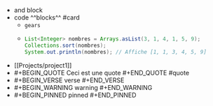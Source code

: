 - and block
- code ^^blocks^^ #card
	- ```gears```
	- ```java
	  List<Integer> nombres = Arrays.asList(3, 1, 4, 1, 5, 9);
	  Collections.sort(nombres);
	  System.out.println(nombres); // Affiche [1, 1, 3, 4, 5, 9]
	  ```
- [[Projects/project1]]
- #+BEGIN_QUOTE
  Ceci est une quote
  #+END_QUOTE
  #quote
- #+BEGIN_VERSE
  verse
  #+END_VERSE
- #+BEGIN_WARNING
  warning
  #+END_WARNING
- #+BEGIN_PINNED
  pinned
  #+END_PINNED